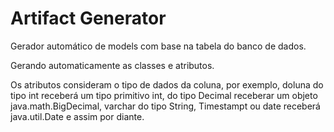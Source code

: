 # Artifact Generator

Gerador automático de models com base na tabela do banco de dados.

Gerando automaticamente as classes e atributos.

Os atributos consideram o tipo de dados da coluna, por exemplo, doluna do tipo int receberá um tipo primitivo int, do tipo Decimal receberar um objeto java.math.BigDecimal, varchar do tipo String, Timestampt ou date receberá java.util.Date e assim por diante.
